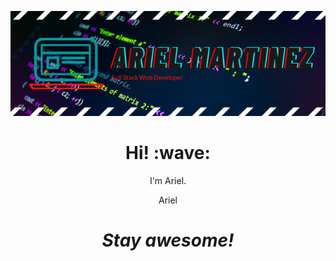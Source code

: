 ![Header align='center'](./ArielMartinez.png)
<h1 align='center'> Hi! :wave:</h1>
<p align='center'>
I'm Ariel.
</p>
<p align='center'>Ariel</p>

<h1 align='center'><i>Stay awesome!</i></h1>
